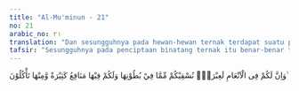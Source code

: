 ```yaml
---
title: "Al-Mu'minun - 21"
no: 21
arabic_no: ٢١
translation: "Dan sesungguhnya pada hewan-hewan ternak terdapat suatu pelajaran bagimu. Kami memberi minum kamu dari (air susu) yang ada dalam perutnya, dan padanya juga terdapat banyak manfaat untukmu, dan sebagian darinya kamu makan,"
tafsir: "Sesungguhnya pada penciptaan binatang ternak itu benar-benar terdapat pelajaran yang sangat penting bagi manusia di samping manfaatnya yang besar sebagai nikmat pemberian Allah. Binatang ternak bisa menjadi sumber pembelajaran dan bahan riset, misalnya bagaimana sapi yang makanan utamanya, setelah dikunyah dan masuk dalam perutnya, saripatinya kemudian bercampur dengan darah bisa menghasilkan susu yang sangat bermanfaat bagi tubuh. Dari perutnya kemudian, Allah berkuasa untuk me-misahkan air susu dari percampuran dua benda yang kotor itu, yaitu darah dan kotoran sapi yang ada diperutnya, sebagaimana tersebut dalam firman Allah:\n\nDan sungguh, pada hewan ternak itu benar-benar terdapat pelajaran bagi kamu. Kami memberimu minum dari apa yang ada dalam perutnya (berupa) susu murni antara kotoran dan darah, yang mudah ditelan bagi orang yang meminumnya (an-Nahl/16: 66)\n\nKemudian Allah menggambarkan dalam ayat lain kebahagiaan yang dirasakan pemilik sapi ketika melepaskan sapi-sapinya ke padang rumput di pagi hari. Kebahagiaan yang sama juga dirasakannya ketika ternak-ternak itu kembali ke kandangnya pada sore hari. Firman Allah:\n\nDan kamu memperoleh keindahan padanya, ketika kamu membawanya kembali ke kandang dan ketika kamu melepaskannya (ke tempat penggembalaan). (an-Nahl/16: 6)\n\nJika diperinci, terdapat banyak manfaat yang diperoleh manusia dari binatang ternak itu:\n\n1. Air susu yang sangat lezat untuk diminum dan mengandung berbagai unsur yang dibutuhkan tubuh agar tetap sehat, juga dapat dijadikan mentega, keju, dan lain-lain.\n\n2. Bulu atau rambutnya dapat dijadikan bahan pakaian dan selimut yang sangat berguna terutama di musim dingin.\n\n3. Dagingnya dapat dimakan segera atau diawetkan dalam kaleng.\n\n4. Dijadikan kendaraan, terutama untuk pergi ke tempat yang jauh yang sulit dicapai dengan kendaraan lain seperti tersebut dalam ayat 21.\n\nDan ia mengangkut beban-bebanmu ke suatu negeri yang kamu tidak sanggup mencapainya, kecuali dengan susah payah. (an-Nahl/16: 7)"
---
```


وَاِنَّ لَكُمْ فِى الْاَنْعَامِ لَعِبْرَةًۗ  نُسْقِيْكُمْ مِّمَّا فِيْ بُطُوْنِهَا وَلَكُمْ فِيْهَا مَنَافِعُ كَثِيْرَةٌ وَّمِنْهَا تَأْكُلُوْنَ ۙ 
